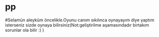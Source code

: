 # pp
#Selamün aleyküm öncelikle.Oyunu canım sıkılınca oynayayım diye yaptım isterseniz sizde oynaya bilirsiniz(Not:geliştirilme aşamasındadır birtakım sorunlar ola bilir :) )
